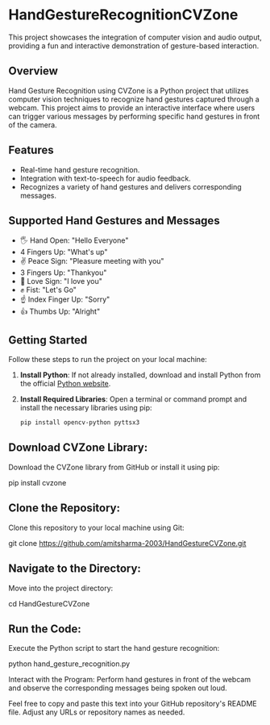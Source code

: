 # HandGestureRecognitionCVZone

This project showcases the integration of computer vision and audio output, providing a fun and interactive demonstration of gesture-based interaction.

## Overview
Hand Gesture Recognition using CVZone is a Python project that utilizes computer vision techniques to recognize hand gestures captured through a webcam. This project aims to provide an interactive interface where users can trigger various messages by performing specific hand gestures in front of the camera.

## Features
- Real-time hand gesture recognition.
- Integration with text-to-speech for audio feedback.
- Recognizes a variety of hand gestures and delivers corresponding messages.

## Supported Hand Gestures and Messages
- 🖐 Hand Open: "Hello Everyone"
- 4 Fingers Up: "What's up"
- ✌ Peace Sign: "Pleasure meeting with you"
- 3 Fingers Up: "Thankyou"
- 🤟 Love Sign: "I love you"
- ✊ Fist: "Let's Go"
- ☝ Index Finger Up: "Sorry"
- 👍 Thumbs Up: "Alright"

## Getting Started
Follow these steps to run the project on your local machine:

1. **Install Python**: If not already installed, download and install Python from the official [Python website](https://www.python.org/).

2. **Install Required Libraries**: Open a terminal or command prompt and install the necessary libraries using pip:
   ```bash
   pip install opencv-python pyttsx3
## Download CVZone Library:
Download the CVZone library from GitHub or install it using pip:


pip install cvzone 



## Clone the Repository:
Clone this repository to your local machine using Git:


git clone https://github.com/amitsharma-2003/HandGestureCVZone.git



## Navigate to the Directory: 
Move into the project directory:


cd HandGestureCVZone



## Run the Code: 
Execute the Python script to start the hand gesture recognition:


python hand_gesture_recognition.py



Interact with the Program: Perform hand gestures in front of the webcam and observe the corresponding messages being spoken out loud.


Feel free to copy and paste this text into your GitHub repository's README file. Adjust any URLs or repository names as needed.
